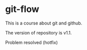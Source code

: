 # git-flow

This is a course about git and github.

The version of repository is v1.1.

Problem resolved (hotfix)
